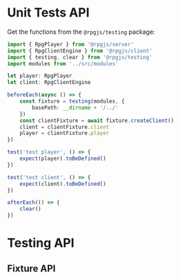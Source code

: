 # Unit Tests API

Get the functions from the `@rpgjs/testing` package:

```ts
import { RpgPlayer } from '@rpgjs/server'
import { RpgClientEngine } from '@rpgjs/client'
import { testing, clear } from '@rpgjs/testing'
import modules from '../src/modules'

let player: RpgPlayer
let client: RpgClientEngine

beforeEach(async () => {
    const fixture = testing(modules, {
        basePath: __dirname + '/../'
    })
    const clientFixture = await fixture.createClient()
    client = clientFixture.client
    player = clientFixture.player
})

test('test player', () => {
    expect(player).toBeDefined()
})

test('test client', () => {
    expect(client).toBeDefined()
})

afterEach(() => {
    clear()
})
```

# Testing API

<!--@include: ../api/Testing.md-->

## Fixture API

<!--@include: ../api/FixtureTesting.md-->